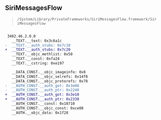 ## SiriMessagesFlow

> `/System/Library/PrivateFrameworks/SiriMessagesFlow.framework/SiriMessagesFlow`

```diff

 3402.46.2.0.0
   __TEXT.__text: 0x3c6a1c
-  __TEXT.__auth_stubs: 0x7c10
+  __TEXT.__auth_stubs: 0x7c20
   __TEXT.__objc_methlist: 0x50
   __TEXT.__const: 0xfa24
   __TEXT.__cstring: 0xe197

   __DATA_CONST.__objc_imageinfo: 0x8
   __DATA_CONST.__objc_selrefs: 0x14f8
   __DATA_CONST.__objc_protorefs: 0x78
-  __AUTH_CONST.__auth_got: 0x3e08
-  __AUTH_CONST.__auth_ptr: 0x2240
+  __AUTH_CONST.__auth_got: 0x3e10
+  __AUTH_CONST.__auth_ptr: 0x2330
   __AUTH_CONST.__const: 0x10710
   __AUTH_CONST.__objc_const: 0xce08
   __AUTH.__objc_data: 0x1f28

```
